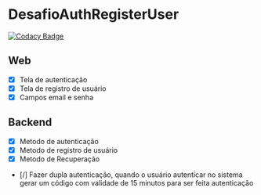 # DesafioAuthRegisterUser

[![Codacy Badge](https://api.codacy.com/project/badge/Grade/4ddc9633206948a199d83d38110daaa7)](https://app.codacy.com/manual/marcialwushu/DesafioAuthRegisterUser?utm_source=github.com&utm_medium=referral&utm_content=marcialwushu/DesafioAuthRegisterUser&utm_campaign=Badge_Grade_Settings)

## Web

* [x] Tela de autenticação
* [x] Tela de registro de usuário
* [x] Campos email e senha

## Backend

* [x] Metodo de autenticação 
* [x] Metodo de registro de usuário
* [x] Metodo de Recuperação 
* [/] Fazer dupla autenticação, quando o usuário autenticar no sistema gerar um código com validade de 15 minutos para ser feita autenticação


